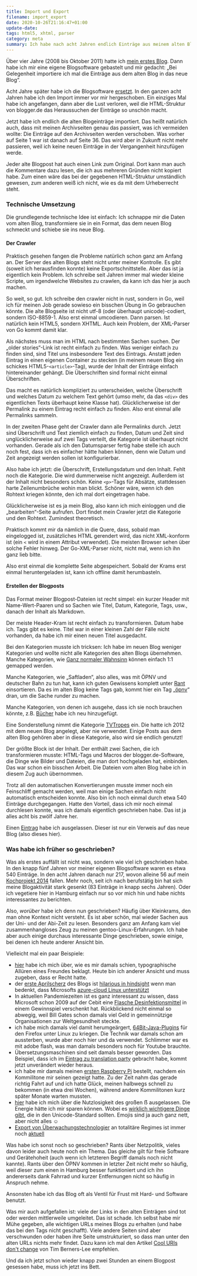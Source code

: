```yaml
---
title: Import und Export
filename: import_export
date: 2020-10-26T21:16:47+01:00
update-date:
tags: html5, xhtml, parser
category: meta
summary: Ich habe nach acht Jahren endlich Einträge aus meinem alten Blog importiert.
---
```


Über vier Jahre (2008 bis Oktober 2011) hatte ich [mein erstes Blog](https://stu.blogger.de). Dann habe ich mir eine eigene Blogsoftware gebastelt und mir gedacht: „Bei Gelegenheit importiere ich mal die Einträge aus dem alten Blog in das neue Blog“.

Acht Jahre später habe ich die Blogsoftware [ersetzt](/blogposts/neustart). In den ganzen acht Jahren habe ich den Import immer vor mir hergeschoben. Ein einziges Mal habe ich angefangen, dann aber die Lust verloren, weil die HTML-Struktur von blogger.de das Heraussuchen der Einträge so unschön macht.

Jetzt habe ich endlich die alten Blogeinträge importiert. Das heißt natürlich auch, dass mit meinen Archivseiten genau das passiert, was ich vermeiden wollte: Die Einträge auf den Archivseiten werden verschoben. Was vorher auf Seite 1 war ist danach auf Seite 36. Das wird aber in Zukunft nicht mehr passieren, weil ich keine neuen Einträge in der Vergangenheit hinzufügen werde.

Jeder alte Blogpost hat auch einen Link zum Original. Dort kann man auch die Kommentare dazu lesen, die ich aus mehreren Gründen nicht kopiert habe. Zum einen wäre das bei der gegebenen HTML-Struktur umständlich gewesen, zum anderen weiß ich nicht, wie es da mit dem Urheberrecht steht.

### Technische Umsetzung

Die grundlegende technische Idee ist einfach: Ich schnappe mir die Daten vom alten Blog, transformiere sie in ein Format, das dem neuen Blog schmeckt und schiebe sie ins neue Blog.

#### Der Crawler

Praktisch gesehen fangen die Probleme natürlich schon ganz am Anfang an. Der Server des alten Blogs steht nicht unter meiner Kontrolle. Es gibt (soweit ich herausfinden konnte) keine Exportschnittstelle. Aber das ist ja eigentlich kein Problem. Ich schreibe seit Jahren immer mal wieder kleine Scripte, um irgendwelche Websites zu crawlen, da kann ich das hier ja auch machen.

So weit, so gut. Ich schreibe den crawler nicht in rust, sondern in Go, weil ich für meinen Job gerade sowieso ein bisschen Übung in Go gebrauchen könnte. Die alte Blogseite ist nicht utf-8 (oder überhaupt unicode)-codiert, sondern ISO-8859-1. Also erst einmal umcodieren. Dann parsen. Ist natürlich kein HTML5, sondern XHTML. Auch kein Problem, der XML-Parser von Go kommt damit klar.

Als nächstes muss man im HTML nach bestimmten Sachen suchen. Der „older stories“-Link ist recht einfach zu finden. Was weniger einfach zu finden sind, sind Titel uns insbesondere Text des Eintrags. Anstatt jeden Eintrag in einen eigenen Container zu stecken (in meinem neuen Blog ein schickes HTML5-`<article>`-Tag), wurde der Inhalt der Einträge einfach hintereinander gehängt. Die Überschriften sind formal nicht einmal Überschriften.

Das macht es natürlich kompliziert zu unterscheiden, welche Überschrift und welches Datum zu welchem Text gehört (umso mehr, da das `<div>` des eigentlichen Texts überhaupt keine Klasse hat). Glücklicherweise ist der Permalink zu einem Eintrag recht einfach zu finden. Also erst einmal alle Permalinks sammeln.

In der zweiten Phase geht der Crawler dann alle Permalinks durch. Jetzt sind Überschrift und Text ziemlich einfach zu finden, Datum und Zeit sind unglücklicherweise auf zwei Tags verteilt, die Kategorie ist überhaupt nicht vorhanden. Gerade als ich den Datumsparser fertig habe stelle ich auch noch fest, dass ich es einfacher hätte haben können, denn wie Datum und Zeit angezeigt werden sollen ist konfigurierbar.

Also habe ich jetzt: die Überschrift, Erstellungsdatum und den Inhalt. Fehlt noch die Kategorie. Die wird dummerweise nicht angezeigt. Außerdem ist der Inhalt nicht besonders schön. Keine `<p>`-Tags für Absätze, stattdessen harte Zeilenumbrüche wohin man blickt. Schöner wäre, wenn ich den Rohtext kriegen könnte, den ich mal dort eingetragen habe.

Glücklicherweise ist es ja mein Blog, also kann ich mich einloggen und die „bearbeiten“-Seite aufrufen. Dort findet mein Crawler jetzt die Kategorie und den Rohtext. Zumindest theoretisch.

Praktisch kommt mir da nämlich in die Quere, dass, sobald man eingelogged ist, zusätzliches HTML gerendert wird, das nicht XML-konform ist (ein `<` wird in einem Attribut verwendet). Die meisten Browser sehen über solche Fehler hinweg. Der Go-XML-Parser nicht, nicht mal, wenn ich ihn ganz lieb bitte.

Also erst einmal die komplette Seite abgespeichert. Sobald der Krams erst einmal heruntergeladen ist, kann ich offline damit herumbasteln.

#### Erstellen der Blogposts

Das Format meiner Blogpost-Dateien ist recht simpel: ein kurzer Header mit Name-Wert-Paaren und so Sachen wie Titel, Datum, Kategorie, Tags, usw., danach der Inhalt als Markdown.

Der meiste Header-Kram ist recht einfach zu transformieren. Datum habe ich. Tags gibt es keine. Titel war in einer kleinen Zahl der Fälle nicht vorhanden, da habe ich mir einen neuen Titel ausgedacht.

Bei den Kategorien musste ich tricksen: Ich habe im neuen Blog weniger Kategorien und wollte nicht alle Kategorien des alten Blogs übernehmen. Manche Kategorien, wie [Ganz normaler Wahnsinn](/categories/ganz_normaler_wahnsinn) können einfach 1:1 gemapped werden.

Manche Kategorien, wie „Saftladen“, also alles, was mit ÖPNV und deutscher Bahn zu tun hat, kann ich guten Gewissens komplett unter [Rant](/categories/rant) einsortieren. Da es im alten Blog keine Tags gab, kommt hier ein Tag „[öpnv](/tags/öpnv)“ dran, um die Sache runder zu machen.

Manche Kategorien, von denen ich ausgehe, dass ich sie noch brauchen könnte, z.B. [Bücher](/categories/buecher) habe ich neu hinzugefügt.

Eine Sonderstellung nimmt die Kategorie [TVTropes](/categories/tvtropes) ein. Die hatte ich 2012 mit dem neuen Blog angelegt, aber nie verwendet. Einige Posts aus dem alten Blog gehören aber in diese Kategorie, also wird sie endlich genutzt!

Der größte Block ist der Inhalt. Der enthält zwei Sachen, die ich transformieren musste: HTML-Tags und Macros der blogger.de-Software, die Dinge wie Bilder und Dateien, die man dort hochgeladen hat, einbinden. Das war schon ein bisschen Arbeit. Die Dateien vom alten Blog habe ich in diesem Zug auch übernommen.

Trotz all den automatischen Konvertierungen musste immer noch ein Feinschliff gemacht werden, weil man einige Sachen einfach nicht automatisch entscheiden konnte. Also bin ich noch einmal durch etwa 540 Einträge durchgegangen. Hatte den Vorteil, dass ich mir noch einmal durchlesen konnte, was ich damals eigentlich geschrieben habe. Das ist ja alles acht bis zwölf Jahre her.

Einen [Eintrag](https//stu.blogger.de/stories/2149890/) habe ich ausgelassen. Dieser ist nur ein Verweis auf das neue Blog (also dieses hier).

### Was habe ich früher so geschrieben?

Was als erstes auffällt ist nicht was, sondern wie viel ich geschrieben habe. In den knapp fünf Jahren vor meiner eigenen Blogsoftware waren es etwa 540 Einträge. In den acht Jahren danach nur 217, wovon alleine 56 auf mein [Kochprojekt 2014](/categories/kochprojekt) fallen. Mehr noch, seit ich nach berufstätig bin hat sich meine Blogaktivität stark gesenkt (83 Einträge in knapp sechs Jahren). Oder ich vegetiere hier in Hamburg einfach nur so vor mich hin und habe nichts interessantes zu berichten.

Also, *worüber* habe ich denn nun geschrieben? Häufig über Kleinkrams, den man ohne Kontext nicht versteht. Es ist aber schön, mal wieder Sachen aus der Uni- und der Abi-Zeit zu lesen. Besonders ganz am Anfang kam viel zusammenhangloses Zeug zu meinen gentoo-Linux-Erfahrungen. Ich habe aber auch einige durchaus interessante Dinge geschrieben, sowie einige, bei denen ich heute anderer Ansicht bin.

Vielleicht mal ein paar Beispiele:

- [hier](/blogposts/old_1343581) habe ich mich über, wie es mir damals schien, typographische Allüren eines Freundes beklagt. Heute bin ich anderer Ansicht und muss zugeben, dass er Recht hatte.
- der [erste Aprilscherz](/blogposts/old_1088679) des Blogs ist [hilarious in hindsight](https://tvtropes.org/pmwiki/pmwiki.php/Main/HilariousInHindsight) wenn man bedenkt, dass Microsofts [azure-cloud Linux unterstützt](https://azure.microsoft.com/de-de/overview/linux-on-azure/)
- In aktuellen Pandemiezeiten ist es ganz interessant zu wissen, dass Microsoft schon 2009 auf der Cebit eine [Flasche Desinfektionsmittel](/blogposts/old_1354466) in einem Gewinnspiel verschenkt hat. Rückblickend nicht einmal so abwegig, weil Bill Gates schon damals viel Geld in gemeinnützige Organisationen zur Weltgesundheit steckte.
- ich habe mich damals viel damit herumgeärgert, [64Bit-Java-Plugins](/blogposts/old_1386076) für den Firefox unter Linux zu kriegen. Die Technik war damals schon am aussterben, wurde aber noch hier und da verwendet. Schlimmer war es mit adobe flash, was man damals besonders noch für Youtube brauchte.
- Übersetzungsmaschinen sind seit damals besser geworden. Das Beispiel, dass ich im [Eintrag zu translation party](/blogposts/old_2049282) gebracht habe, kommt jetzt unverändert wieder heraus.
- ich habe mir damals meinen [ersten Raspberry Pi](/blogposts/old_2086596) bestellt, nachdem ein Kommilitone mir seinen gezeigt hatte. Zu der Zeit nahm das gerade richtig Fahrt auf und ich hatte Glück, meinen halbwegs schnell zu bekommen (in etwa drei Wochen), während andere Kommilitonen kurz später Monate warten mussten.
- [hier](/blogposts/old_1162270) habe ich mich über die Nutzlosigkeit des großen ẞ ausgelassen. Die Energie hätte ich mir sparen können. Wobei es [wirklich wichtigere Dinge gibt](https://modelviewculture.com/pieces/i-can-text-you-a-pile-of-poo-but-i-cant-write-my-name), die in den Unicode-Standard sollten. Emojis sind ja auch ganz nett, aber nicht alles ☺
- [Export von Überwachungstechnologier](/blogposts/old_1954013) an totalitäre Regimes ist immer noch [aktuell](https://www.tagesschau.de/investigativ/ndr/spaehsoftware-finfisher-101.html)

Was habe ich sonst noch so geschrieben? Rants über Netzpolitik, vieles davon leider auch heute noch ein Thema. Das gleiche gilt für freie Software und Gerätehoheit (auch wenn ich letzteren Begriff damals noch nicht kannte). Rants über den ÖPNV kommen in letzter Zeit nicht mehr so häufig, weil dieser zum einen in Hamburg besser funktioniert und ich ihn andererseits dank Fahrrad und kurzer Entfernungen nicht so häufig in Anspruch nehme.

Ansonsten habe ich das Blog oft als Ventil für Frust mit Hard- und Software benutzt.

Was mir auch aufgefallen ist: viele der Links in den alten Einträgen sind tot oder werden mittlerweile umgeleitet. Das ist schade. Ich selbst habe mir Mühe gegeben, alle wichtigen URLs meines Blogs zu erhalten (und habe das bei den Tags nicht geschafft). Viele andere Seiten sind aber verschwunden oder haben ihre Seite umstrukturiert, so dass man unter den alten URLs nichts mehr findet. Dazu kann ich mal den Artikel [Cool URIs don't change](https://www.w3.org/Provider/Style/URI.html) von Tim Berners-Lee empfehlen.

Und da ich jetzt schon wieder knapp zwei Stunden an einem Blogpost gesessen habe, muss ich jetzt ins Bett.
